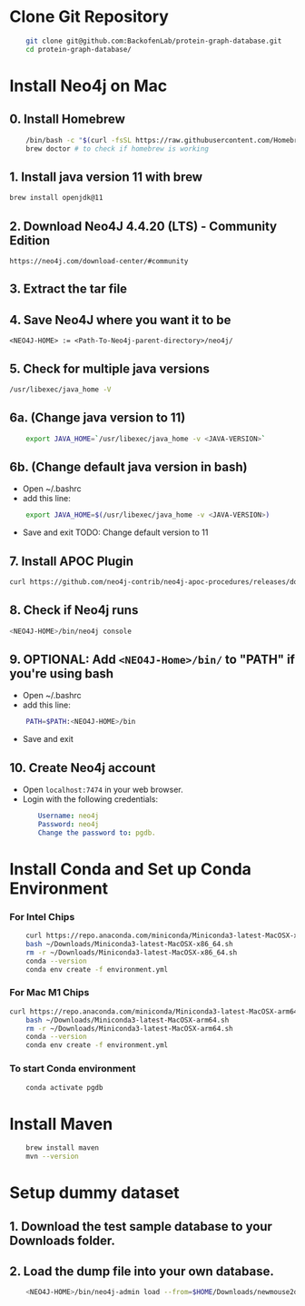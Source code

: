 # Clone Git Repository
```bash
    git clone git@github.com:BackofenLab/protein-graph-database.git
    cd protein-graph-database/
```

# Install Neo4j on Mac
## 0. Install Homebrew
```bash
    /bin/bash -c "$(curl -fsSL https://raw.githubusercontent.com/Homebrew/install/HEAD/install.sh)"
	brew doctor # to check if homebrew is working
```

## 1. Install java version 11 with brew
```bash
brew install openjdk@11
```

## 2. Download Neo4J 4.4.20 (LTS) - Community Edition
```
https://neo4j.com/download-center/#community
```

## 3. Extract the tar file
## 4. Save Neo4J where you want it to be
```
<NEO4J-HOME> := <Path-To-Neo4j-parent-directory>/neo4j/
```

## 5. Check for multiple java versions
```bash
/usr/libexec/java_home -V
```

## 6a. (Change java version to 11)
```bash
    export JAVA_HOME=`/usr/libexec/java_home -v <JAVA-VERSION>`
```
## 6b. (Change default java version in bash)
- Open ~/.bashrc
- add this line:
```bash
    export JAVA_HOME=$(/usr/libexec/java_home -v <JAVA-VERSION>)
```
- Save and exit
TODO: Change default version to 11

## 7. Install APOC Plugin
```bash
curl https://github.com/neo4j-contrib/neo4j-apoc-procedures/releases/download/4.4.0.1/apoc-4.4.0.1-all.jar -o <NEO4J-HOME>/plugins/apoc-4.4.0.1-all.jar
```

## 8. Check if Neo4j runs
```bash
<NEO4J-HOME>/bin/neo4j console
```

## 9. OPTIONAL: Add `<NEO4J-Home>/bin/` to "PATH" if you're using bash
- Open ~/.bashrc
- add this line:
```bash
    PATH=$PATH:<NEO4J-HOME>/bin
```
- Save and exit

## 10. Create Neo4j account
- Open `localhost:7474` in your web browser.
- Login with the following credentials:
```yaml
       Username: neo4j
       Password: neo4j
       Change the password to: pgdb.
```

# Install Conda and Set up Conda Environment
### For Intel Chips
```bash
    curl https://repo.anaconda.com/miniconda/Miniconda3-latest-MacOSX-x86_64.sh -o ~/Downloads/Miniconda3-latest-MacOSX-x86_64.sh
    bash ~/Downloads/Miniconda3-latest-MacOSX-x86_64.sh
    rm -r ~/Downloads/Miniconda3-latest-MacOSX-x86_64.sh
    conda --version
    conda env create -f environment.yml
```

### For Mac M1 Chips
```bash
curl https://repo.anaconda.com/miniconda/Miniconda3-latest-MacOSX-arm64.sh -o ~/Downloads/Miniconda3-latest-MacOSX-arm64.sh
    bash ~/Downloads/Miniconda3-latest-MacOSX-arm64.sh
    rm -r ~/Downloads/Miniconda3-latest-MacOSX-arm64.sh
    conda --version
    conda env create -f environment.yml
```



### To start Conda environment
```bash
    conda activate pgdb
```

# Install Maven
```bash
    brew install maven
	mvn --version
```

# Setup dummy dataset

## 1.  Download the test sample database to your Downloads folder.
## 2.  Load the dump file into your own database.
```bash
    <NEO4J-HOME>/bin/neo4j-admin load --from=$HOME/Downloads/newmouse2db.dump --database=neo4j --force
```